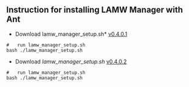 Instruction for installing LAMW Manager with Ant
---

+	Download lamw_manager_setup.sh* [v0.4.0.1](https://raw.githubusercontent.com/dosza/LAMW4Linux-installer/v0.4.0.1/lamw_manager/assets/lamw_manager_setup.sh)
```console
#	run lamw_manager_setup.sh
bash ./lamw_manager_setup.sh
```
+	Download *lamw_manager_setup.sh* [v0.4.0.2](https://raw.githubusercontent.com/dosza/LAMW4Linux-installer/v0.4.0.2/lamw_manager/assets/lamw_manager_setup.sh)
```console
#	run lamw_manager_setup.sh
bash ./lamw_manager_setup.sh
```